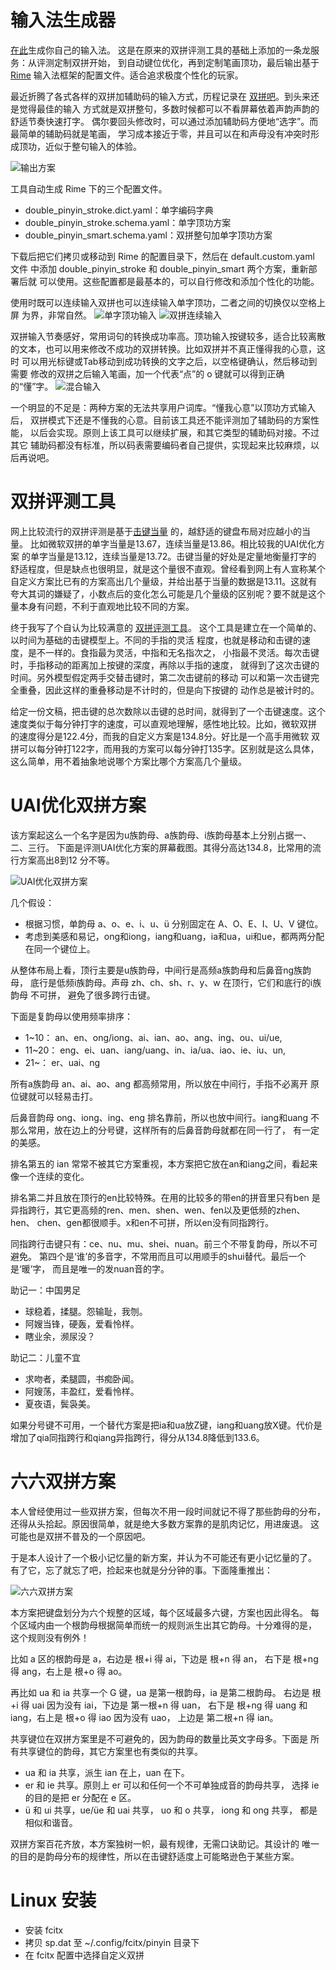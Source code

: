 # 输入法生成器

[在此](https://macroxue.github.io/shuangpin/eval.html)生成你自己的输入法。
这是在原来的双拼评测工具的基础上添加的一条龙服务：从评测定制双拼开始，
到自动键位优化，再到定制笔画顶功，最后输出基于 [Rime](https://rime.im/)
输入法框架的配置文件。适合追求极度个性化的玩家。

最近折腾了各式各样的双拼加辅助码的输入方式，历程记录在
[双拼吧](https://tieba.baidu.com/p/6806794788)。到头来还是觉得最佳的输入
方式就是双拼整句，多数时候都可以不看屏幕依着声韵声韵的舒适节奏快速打字。
偶尔要回头修改时，可以通过添加辅助码方便地“选字”。而最简单的辅助码就是笔画，
学习成本接近于零，并且可以在和声母没有冲突时形成顶功，近似于整句输入的体验。

![输出方案](https://github.com/macroxue/shuangpin/blob/master/screenshots/exporter.png)

工具自动生成 Rime 下的三个配置文件。
 * double_pinyin_stroke.dict.yaml：单字编码字典
 * double_pinyin_stroke.schema.yaml：单字顶功方案
 * double_pinyin_smart.schema.yaml：双拼整句加单字顶功方案

下载后把它们拷贝或移动到 Rime 的配置目录下，然后在 default.custom.yaml 文件
中添加 double_pinyin_stroke 和 double_pinyin_smart 两个方案，重新部署后就
可以使用。这些配置都是最基本的，可以自行修改和添加个性化的功能。

使用时既可以连续输入双拼也可以连续输入单字顶功，二者之间的切换仅以空格上屏
为界，非常自然。
![单字顶功输入](https://github.com/macroxue/shuangpin/blob/master/screenshots/single_input.png)
![双拼连续输入](https://github.com/macroxue/shuangpin/blob/master/screenshots/double_input.png)

双拼输入节奏感好，常用词句的转换成功率高。顶功输入按键较多，适合比较离散
的文本，也可以用来修改不成功的双拼转换。比如双拼并不真正懂得我的心意，这时
可以用光标键或Tab移动到成功转换的文字之后，以空格键确认，然后移动到需要
修改的双拼之后输入笔画，加一个代表“点”的 o 键就可以得到正确的“懂”字。
![混合输入](https://github.com/macroxue/shuangpin/blob/master/screenshots/mixed_input.png)

一个明显的不足是：两种方案的无法共享用户词库。“懂我心意”以顶功方式输入后，
双拼模式下还是不懂我的心意。目前该工具还不能评测加了辅助码的方案性能，
以后会实现。原则上该工具可以继续扩展，和其它类型的辅助码对接。不过其它
辅助码都没有标准，所以码表需要编码者自己提供，实现起来比较麻烦，以后再说吧。

# 双拼评测工具

网上比较流行的双拼评测是基于[击键当量](https://tiansh.github.io/lqbz/sp/)
的，越舒适的键盘布局对应越小的当量。
比如微软双拼的单字当量是13.67，连续当量是13.86。相比较我的UAI优化方案
的单字当量是13.12，连续当量是13.72。击键当量的好处是定量地衡量打字的
舒适程度，但是缺点也很明显，就是这个量很不直观。曾经看到网上有人宣称某个
自定义方案比已有的方案高出几个量级，并给出基于当量的数据是13.11。这就有
夸大其词的嫌疑了，小数点后的变化怎么可能是几个量级的区别呢？要不就是这个
量本身有问题，不利于直观地比较不同的方案。

终于我写了个自认为比较满意的
[双拼评测工具](https://macroxue.github.io/shuangpin/eval.html)。
这个工具是建立在一个简单的、以时间为基础的击键模型上。不同的手指的灵活
程度，也就是移动和击键的速度，是不一样的。食指最为灵活，中指和无名指次之，
小指最不灵活。每次击键时，手指移动的距离加上按键的深度，再除以手指的速度，
就得到了这次击键的时间。另外模型假定两手交替击键时，第二次击键前的移动
可以和第一次击键完全重叠，因此这样的重叠移动是不计时的，但是向下按键的
动作总是被计时的。

给定一份文稿，把击键的总次数除以击键的总时间，就得到了一个击键速度。这个
速度类似于每分钟打字的速度，可以直观地理解，感性地比较。比如，微软双拼
的速度得分是122.4分，而我的自定义方案是134.8分。好比是一个高手用微软
双拼可以每分钟打122字，而用我的方案可以每分钟打135字。区别就是这么具体，
这么简单，用不着抽象地说哪个方案比哪个方案高几个量级。

# UAI优化双拼方案

该方案起这么一个名字是因为u族韵母、a族韵母、i族韵母基本上分别占据一、二、三行。
下面是评测UAI优化方案的屏幕截图。其得分高达134.8，比常用的流行方案高出8到12
分不等。

![UAI优化双拼方案](https://github.com/macroxue/shuangpin/blob/master/UAI优化/eval.png)

几个假设：
 * 根据习惯，单韵母 a、o、e、i、u、ü 分别固定在 A、O、E、I、U、V 键位。
 * 考虑到美感和易记，ong和iong，iang和uang，ia和ua，ui和ue，都两两分配
在同一个键位上。

从整体布局上看，顶行主要是u族韵母，中间行是高频a族韵母和后鼻音ng族韵母，
底行是低频i族韵母。声母 zh、ch、sh、r、y、w 在顶行，它们和底行的i族韵母
不可拼， 避免了很多跨行击键。

下面是复韵母以使用频率排序：
 * 1~10： an、en、ong/iong、ai、ian、ao、ang、ing、ou、ui/ue,
 * 11~20： eng、ei、uan、iang/uang、in、ia/ua、iao、ie、iu、un,
 * 21~：   er、uai、ng

所有a族韵母 an、ai、ao、ang 都高频常用，所以放在中间行，手指不必离开
原位键就可以轻易击打。

后鼻音韵母 ong、iong、ing、eng 排名靠前，所以也放中间行。iang和uang
不那么常用，放在边上的分号键，这样所有的后鼻音韵母就都在同一行了，
有一定的美感。

排名第五的 ian 常常不被其它方案重视，本方案把它放在an和iang之间，看起来
像一个连续的变化。

排名第二并且放在顶行的en比较特殊。在用的比较多的带en的拼音里只有ben
是异指跨行，其它更高频的ren、men、shen、wen、fen以及更低频的zhen、hen、
chen、gen都很顺手。x和en不可拼，所以en没有同指跨行。

同指跨行击键只有：ce、nu、mu、shei、nuan。前三个不带复韵母，所以不可避免。
第四个是‘谁’的多音字，不常用而且可以用顺手的shui替代。最后一个是‘暖’字，
而且是唯一的发nuan音的字。

助记一：中国男足
 * 球稳着，揉腿。怨输耻，我刎。
 * 阿嫂当锋，硬轰，爱看怜样。
 * 瞎业余，濒尿没？

助记二：儿童不宜
 * 求吻者，柔腿圆，书痴卧闻。
 * 阿嫂荡，丰盈红，爱看怜样。
 * 夏夜语，鬓袅美。

如果分号键不可用，一个替代方案是把ia和ua放Z键，iang和uang放X键。代价是
增加了qia同指跨行和qiang异指跨行，得分从134.8降低到133.6。

# 六六双拼方案

本人曾经使用过一些双拼方案，但每次不用一段时间就记不得了那些韵母的分布，
还得从头拾起。原因很简单，就是绝大多数方案靠的是肌肉记忆，用进废退。
这可能也是双拼不普及的一个原因吧。

于是本人设计了一个极小记忆量的新方案，并认为不可能还有更小记忆量的了。
有了它，忘了就忘了吧，捡起来也就是分分钟的事。下面隆重推出：

![六六双拼方案](https://github.com/macroxue/shuangpin/blob/master/66六六/scheme.jpg)

本方案把键盘划分为六个规整的区域，每个区域最多六键，方案也因此得名。
每个区域内由一个根韵母根据简单而统一的规则派生出其它韵母。十分难得的是，
这个规则没有例外！

比如 a 区的根韵母是 a，右边是 根+i 得 ai，下边是 根+n 得 an，
右下是 根+ng 得 ang，右上是 根+o 得 ao。

再比如 ua 和 ia 共享一个 G 键，ua 是第一根韵母，ia 是第二根韵母。
右边是 根+i 得 uai 因为没有 iai，下边是 第一根+n 得 uan，
右下是 根+ng 得 uang 和 iang，右上是 根+o 得 iao 因为没有 uao，
上边是 第二根+n 得 ian。

共享键位在双拼方案里是不可避免的，因为韵母的数量比英文字母多。下面是
所有共享键位的韵母，其它方案里也有类似的共享。

 * ua 和 ia 共享，派生 ian 在上，uan 在下。
 * er 和 ie 共享。原则上 er 可以和任何一个不可单独成音的韵母共享，
   选择 ie 的目的是把 er 分配在 e 区。
 * ü 和 ui 共享，ue/üe 和 uai 共享， uo 和 o 共享， iong 和 ong 共享，
   都是相似和谐音。

双拼方案百花齐放，本方案独树一帜，最有规律，无需口诀助记。其设计的
唯一的目的是韵母分布的规律性，所以在击键舒适度上可能略逊色于某些方案。

# Linux 安装

 * 安装 fcitx
 * 拷贝 sp.dat 至 ~/.config/fcitx/pinyin 目录下
 * 在 fcitx 配置中选择自定义双拼
